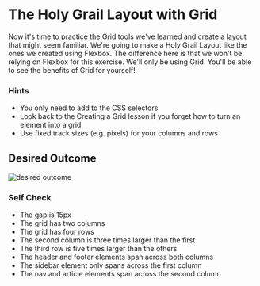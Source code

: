 # The Holy Grail Layout with Grid

Now it's time to practice the Grid tools we've learned and create a layout that
might seem familiar. We're going to make a Holy Grail Layout like the ones we
created using Flexbox. The difference here is that we won't be relying on
Flexbox for this exercise. We'll only be using Grid. You'll be able to see the
benefits of Grid for yourself!

### Hints

- You only need to add to the CSS selectors
- Look back to the Creating a Grid lesson if you forget how to turn an element into a grid
- Use fixed track sizes (e.g. pixels) for your columns and rows

## Desired Outcome

![desired outcome](./desired-outcome.png)

### Self Check

- The gap is 15px
- The grid has two columns
- The grid has four rows
- The second column is three times larger than the first
- The third row is five times larger than the others
- The header and footer elements span across both columns
- The sidebar element only spans across the first column
- The nav and article elements span across the second column
